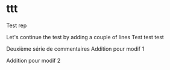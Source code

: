 # ttt
Test rep

Let's continue the test by adding a couple of lines
Test test test

Deuxième série de commentaires
Addition pour modif 1

Addition pour modif 2 
